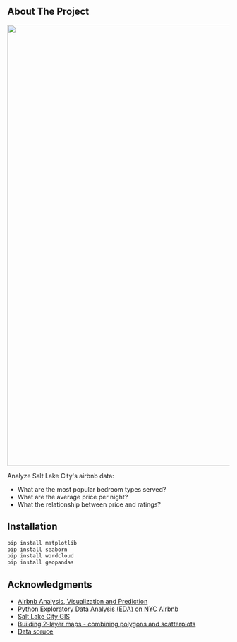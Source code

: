


<!-- ABOUT THE PROJECT -->
## About The Project

<img src="https://visitutahkenticoprod.blob.core.windows.net/cmsroot/visitutah/media/site-assets/winter-photography/wasatch-metro/salt-lake-city/salt-lake-city_downtown-2_winter_visit-salt-lake_pulsipher-douglas_2007.jpg" width="1000">



Analyze Salt Lake City's airbnb data:

* What are the most popular bedroom types served? 
* What are the average price per night?
* What the relationship between price and ratings?



<!-- GETTING STARTED -->

## Installation

  ```py
  pip install matplotlib
  pip install seaborn 
  pip install wordcloud 
  pip install geopandas
  ```


<!-- ACKNOWLEDGMENTS -->
## Acknowledgments


* [Airbnb Analysis, Visualization and Prediction](https://www.kaggle.com/code/chirag9073/airbnb-analysis-visualization-and-prediction)
* [Python Exploratory Data Analysis (EDA) on NYC Airbnb](https://medium.com/analytics-vidhya/python-exploratory-data-analysis-eda-on-nyc-airbnb-cbeabd622e30)
* [Salt Lake City GIS](https://gis-slcgov.opendata.arcgis.com/)
* [Building 2-layer maps - combining polygons and scatterplots](https://goodboychan.github.io/python/datacamp/visualization/2020/07/01/01-Building-2-layer-maps-combining-polygons-and-scatterplots.html)
* [Data soruce](https://www.reddit.com/r/datasets/comments/119yvde/help_with_airbnb_property_visualization/?%24deep_link=true&correlation_id=68be745c-1554-4907-b2e4-e6e82834c9bd&post_fullname=t3_119yvde&post_index=1&ref=email_digest&ref_campaign=email_digest&ref_source=email&utm_content=post_title&%243p=e_as&_branch_match_id=1057174040494128609&utm_medium=Email%20Amazon%20SES&_branch_referrer=H4sIAAAAAAAAA22Q4WrDMAyEnyb7l3aJ3TQdlDEYew3h2Goj6tjGVpp1Tz%2Bl3fZrYMPxnU8nPDKn8rLdZnSOeGNS2ngKl61Kr1WrVToimPIkMmY6UzAe5uyP45qq1FvVfshZlmXzk7dxEpDlOsOmIBeRAicMd9k0h9vVoagRfYKFeARDeQgDpBwTZr7BlcpsPH0ZphjWBiUl2iEmWFer1DvnWUZ0NuaM%2Fv4MyAnv%2BgH3emfrZrfTtT487%2BuhRV1jh33bK20Pg5NcioXhNHsfzITrOAV%2Fez1MCg4%2FxWkEZDyJwsmQB0dnLPyAYM2UDJ3D%2F26Jc7b46wmceQIbA8tPCL3XMLHHb1coY5iCAQAA)
